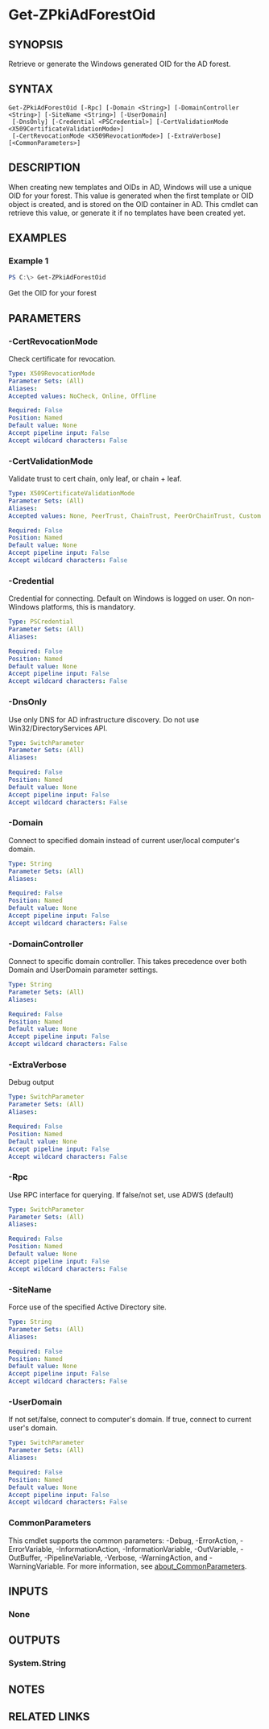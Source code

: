 ﻿---
external help file: ZPkiPsCore.dll-Help.xml
Module Name: ZPki
online version:
schema: 2.0.0
---

# Get-ZPkiAdForestOid

## SYNOPSIS
Retrieve or generate the Windows generated OID for the AD forest.

## SYNTAX

```
Get-ZPkiAdForestOid [-Rpc] [-Domain <String>] [-DomainController <String>] [-SiteName <String>] [-UserDomain]
 [-DnsOnly] [-Credential <PSCredential>] [-CertValidationMode <X509CertificateValidationMode>]
 [-CertRevocationMode <X509RevocationMode>] [-ExtraVerbose] [<CommonParameters>]
```

## DESCRIPTION
When creating new templates and OIDs in AD, Windows will use a unique OID for your forest. This value is generated when the first template or OID object is created, and is stored on the OID container in AD.
This cmdlet can retrieve this value, or generate it if no templates have been created yet.

## EXAMPLES

### Example 1
```powershell
PS C:\> Get-ZPkiAdForestOid
```

Get the OID for your forest

## PARAMETERS

### -CertRevocationMode
Check certificate for revocation.

```yaml
Type: X509RevocationMode
Parameter Sets: (All)
Aliases:
Accepted values: NoCheck, Online, Offline

Required: False
Position: Named
Default value: None
Accept pipeline input: False
Accept wildcard characters: False
```

### -CertValidationMode
Validate trust to cert chain, only leaf, or chain + leaf.

```yaml
Type: X509CertificateValidationMode
Parameter Sets: (All)
Aliases:
Accepted values: None, PeerTrust, ChainTrust, PeerOrChainTrust, Custom

Required: False
Position: Named
Default value: None
Accept pipeline input: False
Accept wildcard characters: False
```

### -Credential
Credential for connecting. Default on Windows is logged on user. On non-Windows platforms, this is mandatory.

```yaml
Type: PSCredential
Parameter Sets: (All)
Aliases:

Required: False
Position: Named
Default value: None
Accept pipeline input: False
Accept wildcard characters: False
```

### -DnsOnly
Use only DNS for AD infrastructure discovery. Do not use Win32/DirectoryServices API.

```yaml
Type: SwitchParameter
Parameter Sets: (All)
Aliases:

Required: False
Position: Named
Default value: None
Accept pipeline input: False
Accept wildcard characters: False
```

### -Domain
Connect to specified domain instead of current user/local computer's domain.

```yaml
Type: String
Parameter Sets: (All)
Aliases:

Required: False
Position: Named
Default value: None
Accept pipeline input: False
Accept wildcard characters: False
```

### -DomainController
Connect to specific domain controller.
This takes precedence over both Domain and UserDomain parameter settings.

```yaml
Type: String
Parameter Sets: (All)
Aliases:

Required: False
Position: Named
Default value: None
Accept pipeline input: False
Accept wildcard characters: False
```

### -ExtraVerbose
Debug output

```yaml
Type: SwitchParameter
Parameter Sets: (All)
Aliases:

Required: False
Position: Named
Default value: None
Accept pipeline input: False
Accept wildcard characters: False
```

### -Rpc
Use RPC interface for querying.
If false/not set, use ADWS (default)

```yaml
Type: SwitchParameter
Parameter Sets: (All)
Aliases:

Required: False
Position: Named
Default value: None
Accept pipeline input: False
Accept wildcard characters: False
```

### -SiteName
Force use of the specified Active Directory site.

```yaml
Type: String
Parameter Sets: (All)
Aliases:

Required: False
Position: Named
Default value: None
Accept pipeline input: False
Accept wildcard characters: False
```

### -UserDomain
If not set/false, connect to computer's domain.
If true, connect to current user's domain.

```yaml
Type: SwitchParameter
Parameter Sets: (All)
Aliases:

Required: False
Position: Named
Default value: None
Accept pipeline input: False
Accept wildcard characters: False
```

### CommonParameters
This cmdlet supports the common parameters: -Debug, -ErrorAction, -ErrorVariable, -InformationAction, -InformationVariable, -OutVariable, -OutBuffer, -PipelineVariable, -Verbose, -WarningAction, and -WarningVariable. For more information, see [about_CommonParameters](http://go.microsoft.com/fwlink/?LinkID=113216).

## INPUTS

### None

## OUTPUTS

### System.String

## NOTES

## RELATED LINKS
